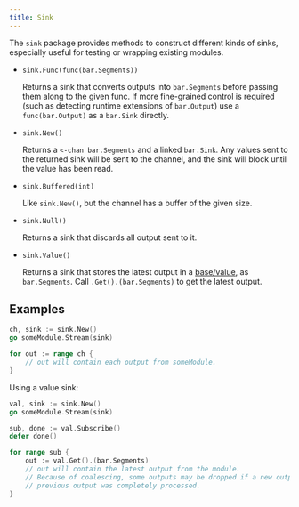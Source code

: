 ```yaml
---
title: Sink
---
```


The `sink` package provides methods to construct different kinds of sinks, especially useful for
testing or wrapping existing modules.

- `sink.Func(func(bar.Segments))`

  Returns a sink that converts outputs into `bar.Segments` before passing them along to the given
  func. If more fine-grained control is required (such as detecting runtime extensions of
  `bar.Output`) use a `func(bar.Output)` as a `bar.Sink` directly.

- `sink.New()`

  Returns a `<-chan bar.Segments` and a linked `bar.Sink`. Any values sent to the returned sink will
  be sent to the channel, and the sink will block until the value has been read.

- `sink.Buffered(int)`

  Like `sink.New()`, but the channel has a buffer of the given size.

- `sink.Null()`

  Returns a sink that discards all output sent to it.

- `sink.Value()`

  Returns a sink that stores the latest output in a [base/value](/base/value), as `bar.Segments`.
  Call `.Get().(bar.Segments)` to get the latest output.

## Examples

```go
ch, sink := sink.New()
go someModule.Stream(sink)

for out := range ch {
	// out will contain each output from someModule.
}
```

Using a value sink:

```go
val, sink := sink.New()
go someModule.Stream(sink)

sub, done := val.Subscribe()
defer done()

for range sub {
	out := val.Get().(bar.Segments)
	// out will contain the latest output from the module.
	// Because of coalescing, some outputs may be dropped if a new output is received before the
	// previous output was completely processed.
}
```
